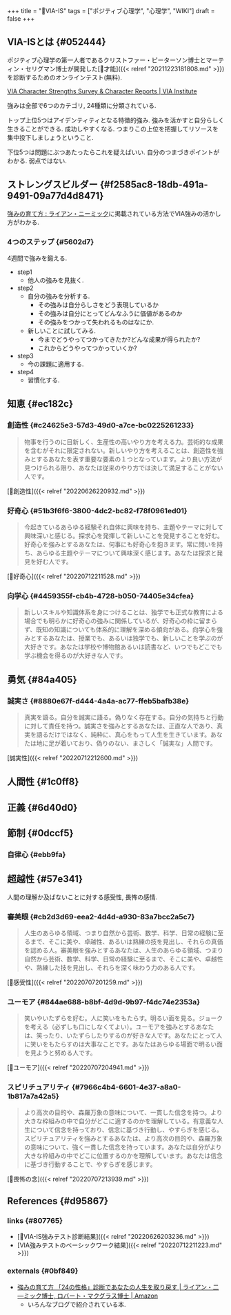 +++
title = "📝VIA-IS"
tags = ["ポジティブ心理学", "心理学", "WIKI"]
draft = false
+++

## VIA-ISとは {#052444}

ポジティブ心理学の第一人者であるクリストファー・ピーターソン博士とマーティン・セリグマン博士が開発した[📝才能]({{< relref "20211223181808.md" >}})を診断するためのオンラインテスト(無料).

[VIA Character Strengths Survey & Character Reports | VIA Institute](https://www.viacharacter.org/)

強みは全部で6つのカテゴリ, 24種類に分類されている.

トップ上位5つはアイデンティティとなる特徴的強み. 強みを活かすと自分らしく生きることができる. 成功しやすくなる. つまりこの上位を把握してリソースを集中投下しましょうということ.

下位5つは問題にぶつあたったらこれを疑えばいい. 自分のつまづきポイントがわかる. 弱点ではない.


## ストレングスビルダー {#f2585ac8-18db-491a-9491-09a77d4d8471}

[強みの育て方 : ライアン・ニーミック](https://www.amazon.co.jp/dp/B08VD9G1F7)に掲載されている方法でVIA強みの活かし方がわかる.


### 4つのステップ {#5602d7}

4週間で強みを鍛える.

-   step1
    -   他人の強みを見抜く.
-   step2
    -   自分の強みを分析する.
        -   その強みは自分らしさをどう表現しているか
        -   その強みは自分にとってどんなふうに価値があるのか
        -   その強みをつかって失われるものはなにか.
    -   新しいことに試してみる.
        -   今までどうやってつかってきたか?どんな成果が得られたか?
        -   これからどうやってつかっていくか?
-   step3
    -   今の課題に適用する.
-   step4
    -   習慣化する.


## 知恵 {#ec182c}


### 創造性 {#c24625e3-57d3-49d0-a7ce-bc0225261233}

> 物事を行うのに目新しく、生産性の高いやり方を考える力。芸術的な成果を含むがそれに限定されない。新しいやり方を考えることは、創造性を強みとするあなたを表す重要な要素の１つとなっています。より良い方法が見つけられる限り、あなたは従来のやり方では決して満足することがない人です。

[🔖創造性]({{< relref "20220626220932.md" >}})


### 好奇心 {#51b3f6f6-3800-4dc2-bc82-f78f0961ed01}

> 今起きているあらゆる経験それ自体に興味を持ち、主題やテーマに対して興味深いと感じる。探求心を発揮して新しいことを発見することを好む。好奇心を強みとするあなたは、何事にも好奇心を抱きます。常に問いを持ち、あらゆる主題やテーマについて興味深く感じます。あなたは探求と発見を好む人です。

[🔖好奇心]({{< relref "20220712211528.md" >}})


### 向学心 {#4459355f-cb4b-4728-b050-74405e34cfea}

> 新しいスキルや知識体系を身につけることは、独学でも正式な教育による場合でも明らかに好奇心の強みに関係しているが、好奇心の枠に留まらず、既知の知識についても体系的に理解を深める傾向がある。向学心を強みとするあなたは、授業でも、あるいは独学でも、新しいことを学ぶのが大好きです。あなたは学校や博物館あるいは読書など、いつでもどこでも学ぶ機会を得るのが大好きな人です。


## 勇気 {#84a405}


### 誠実さ {#8880e67f-d444-4a4a-ac77-ffeb5bafb38e}

> 真実を語る。自分を誠実に語る。偽りなく存在する。自分の気持ちと行動に対して責任を持つ。誠実さを強みとするあなたは、正直な人であり、真実を語るだけではなく、純粋に、真心をもって人生を生きています。あなたは地に足が着いており、偽りのない、まさしく「誠実な」人間です。

[誠実性]({{< relref "20220712212600.md" >}})


## 人間性 {#1c0ff8}


## 正義 {#6d40d0}


## 節制 {#0dccf5}


### 自律心 {#ebb9fa}


## 超越性 {#57e341}

人間の理解か及ばないことに対する感受性, 畏怖の感情.


### 審美眼 {#cb2d3d69-eea2-4d4d-a930-83a7bcc2a5c7}

> 人生のあらゆる領域、つまり自然から芸術、数学、科学、日常の経験に至るまで、そこに美や、卓越性、あるいは熟練の技を見出し、それらの真価を認める人。審美眼を強みとするあなたは、人生のあらゆる領域、つまり自然から芸術、数学、科学、日常の経験に至るまで、そこに美や、卓越性や、熟練した技を見出し、それらを深く味わう力のある人です。

[🔖感受性]({{< relref "20220707201259.md" >}})


### ユーモア {#844ae688-b8bf-4d9d-9b97-f4dc74e2353a}

> 笑いやいたずらを好む。人に笑いをもたらす。明るい面を見る。ジョークを考える（必ずしも口にしなくてよい）。ユーモアを強みとするあなたは、笑ったり、いたずらしたりするのが好きな人です。あなたにとって人に笑いをもたらすのは大事なことです。あなたはあらゆる場面で明るい面を見ようと努める人です。

[🔖ユーモア]({{< relref "20220707204941.md" >}})


### スピリチュアリティ {#7966c4b4-6601-4e37-a8a0-1b817a7a42a5}

> より高次の目的や、森羅万象の意味について、一貫した信念を持つ。より大きな枠組みの中で自分がどこに適するのかを理解している。有意義な人生について信念を持っており、信念に基づき行動し、やすらぎを感じる。スピリチュアリティを強みとするあなたは、より高次の目的や、森羅万象の意味について、強く一貫した信念を持っています。あなたは自分がより大きな枠組みの中でどこに位置するのかを理解しています。あなたは信念に基づき行動することで、やすらぎを感じます。

[🔖畏怖の念]({{< relref "20220707213939.md" >}})


## References {#d95867}


### links {#807765}

-   [🦊VIA-IS強みテスト診断結果]({{< relref "20220626203236.md" >}})
-   [VIA強みテストのベーシックワーク結果]({{< relref "20220712211223.md" >}})


### externals {#0bf849}

-   [強みの育て方 「24の性格」診断であなたの人生を取り戻す | ライアン・二―ミック博士, ロバート・マクグラス博士 | Amazon](https://www.amazon.co.jp/dp/4866213302)
    -   いろんなブログで紹介されている本.
